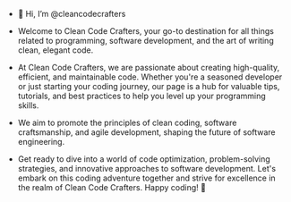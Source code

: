 - 👋 Hi, I’m @cleancodecrafters
  
- Welcome to Clean Code Crafters, your go-to destination for all things related to programming, software development, and the art of writing clean, elegant code.

- At Clean Code Crafters, we are passionate about creating high-quality, efficient, and maintainable code. Whether you're a seasoned developer or just starting your coding journey, our page is a hub for valuable tips, tutorials, and best practices to help you level up your programming skills.

- We aim to promote the principles of clean coding, software craftsmanship, and agile development, shaping the future of software engineering.

- Get ready to dive into a world of code optimization, problem-solving strategies, and innovative approaches to software development. Let's embark on this coding adventure together and strive for excellence in the realm of Clean Code Crafters. Happy coding! 🚀

<!---
cleancodecrafters/cleancodecrafters is a ✨ special ✨ repository because its `README.md` (this file) appears on your GitHub profile.
You can click the Preview link to take a look at your changes.
--->
